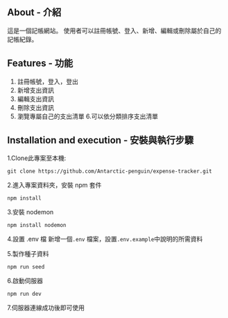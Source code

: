 ## About - 介紹
這是一個記帳網站。 使用者可以註冊帳號、登入、新增、編輯或刪除屬於自己的記帳紀錄。

## Features - 功能

1. 註冊帳號，登入，登出
2. 新增支出資訊
3. 編輯支出資訊
4. 刪除支出資訊
5. 瀏覽專屬自己的支出清單
6.可以依分類排序支出清單


## Installation and execution - 安裝與執行步驟

1.Clone此專案至本機:
```
git clone https://github.com/Antarctic-penguin/expense-tracker.git
```

2.進入專案資料夾，安裝 npm 套件
```
npm install
```

3.安裝 nodemon 
```
npm install nodemon
```

4.設置 .env 檔
新增一個`.env` 檔案，設置`.env.example`中說明的所需資料

5.製作種子資料
```
npm run seed
```

6.啟動伺服器
```
npm run dev 
```

7.伺服器連線成功後即可使用